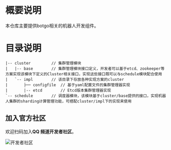 # 概要说明
本仓库主要提供botgo相关的机器人开发组件。

# 目录说明
```
|-- cluster         // 集群管理模块
|   |-- base        // 集群管理模块接口定义，开发者可以基于etcd、zookeeper等方案实现该模块下定义的Cluster相关接口，实现这些接口既可以与schedule模块配合使用
|   `-- impl        // 该目录下存放各种实现方案的cluster
|       ├── configfile  // 基于yaml配置文件的集群管理器实现
|       |-- etcd        // Etcd版本集群管理器实现
`-- schedule        // 调度器模块，该模块基于cluster/base提供的接口，实现机器人集群的sharding计算管理功能，可搭配cluster/impl下的实现来使用
```

## 加入官方社区

欢迎扫码加入**QQ 频道开发者社区**。

![开发者社区](https://mpqq.gtimg.cn/privacy/qq_guild_developer.png)
